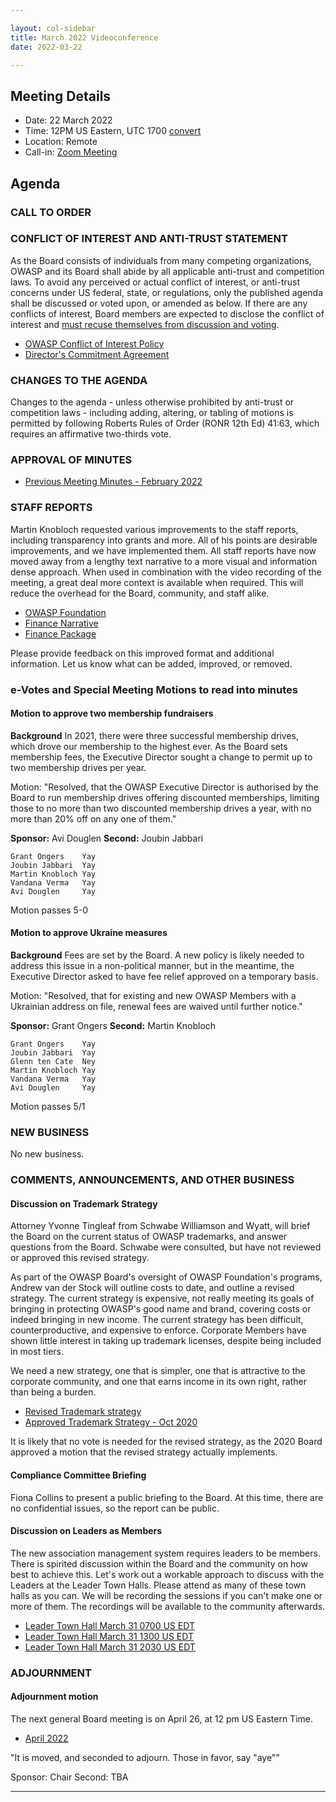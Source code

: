 ```yaml
---

layout: col-sidebar
title: March 2022 Videoconference
date: 2022-03-22

---
```


## Meeting Details

- Date: 22 March 2022
- Time: 12PM US Eastern, UTC 1700 [convert](https://www.timeanddate.com/worldclock/meetingdetails.html?year=2022&month=3&day=22&hour=17&min=0&sec=0&p1=398&p2=16&p3=110&p4=197&p5=217&p6=136&p7=179&p8=438)
- Location: Remote
- Call-in: [Zoom Meeting](https://us06web.zoom.us/j/83392905205?pwd=bXpFOG1oSEMwUTJBTjlQMzVsT1FQdz09)

## Agenda

### CALL TO ORDER

<!--
Board Members
- Vandana Verma Sehgal, Grant Ongers, Avi Douglen, Glenn ten Cate, Martin Knobloch, Joubin Jabbari, Bil Corry.

Guests
Andrew van der Stock, Tom Pappas, Dawn Aitken, Harold Blankenship, Lisa Jones, Kelly Santalucia, Lauren Thomas
-->

### CONFLICT OF INTEREST AND ANTI-TRUST STATEMENT

As the Board consists of individuals from many competing organizations, OWASP and its Board shall abide by all applicable anti-trust and competition laws. To avoid any perceived or actual conflict of interest, or anti-trust concerns under US federal, state, or regulations, only the published agenda shall be discussed or voted upon, or amended as below. If there are any conflicts of interest, Board members are expected to disclose the conflict of interest and [must recuse themselves from discussion and voting](https://owasp.org/www-policy/legal/bylaws#section-702-disclosure-required).

- [OWASP Conflict of Interest Policy](https://owasp.org/www-policy/operational/conflict-of-interest)
- [Director's Commitment Agreement](https://owasp.org/www-policy/legal/directors-committment-agreement)

### CHANGES TO THE AGENDA

Changes to the agenda - unless otherwise prohibited by anti-trust or competition laws - including adding, altering, or tabling of motions is permitted by following Roberts Rules of Order (RONR 12th Ed) 41:63, which requires an affirmative two-thirds vote.

### APPROVAL OF MINUTES

- [Previous Meeting Minutes - February 2022](/www-board/minutes/202202)

### STAFF REPORTS

Martin Knobloch requested various improvements to the staff reports, including transparency into grants and more. All of his points are desirable improvements, and we have implemented them. All staff reports have now moved away from a lengthy text narrative to a more visual and information dense approach. When used in combination with the video recording of the meeting, a great deal more context is available when required. This will reduce the overhead for the Board, community, and staff alike.

- [OWASP Foundation](https://docs.google.com/presentation/d/1iy8DmeDsHuPzxVgYPYiQNv7kxT-APRJyvfSG6r0y12w/edit?usp=sharing)
- [Finance Narrative](/www-board/attachments/202202-finance-narrative.docx)
- [Finance Package](/www-board/attachments/202202-finance-package.xlsx)

Please provide feedback on this improved format and additional information. Let us know what can be added, improved, or removed.

### e-Votes and Special Meeting Motions to read into minutes

#### Motion to approve two membership fundraisers

**Background** In 2021, there were three successful membership drives, which drove our membership to the highest ever. As the Board sets membership fees, the Executive Director sought a change to permit up to two membership drives per year.

Motion: "Resolved, that the OWASP Executive Director is authorised by the Board to run membership drives offering discounted memberships, limiting those to no more than two discounted membership drives a year, with no more than 20% off on any one of them."

**Sponsor:** Avi Douglen
**Second:** Joubin Jabbari

```
Grant Ongers    Yay
Joubin Jabbari  Yay
Martin Knobloch Yay
Vandana Verma   Yay
Avi Douglen     Yay
```

Motion passes 5-0

#### Motion to approve Ukraine measures

**Background** Fees are set by the Board. A new policy is likely needed to address this issue in a non-political manner, but in the meantime, the Executive Director asked to have fee relief approved on a temporary basis.

Motion: "Resolved, that for existing and new OWASP Members with a Ukrainian address on file, renewal fees are waived until further notice."

**Sponsor:** Grant Ongers
**Second:** Martin Knobloch

```
Grant Ongers    Yay
Joubin Jabbari  Yay
Glenn ten Cate  Ney
Martin Knobloch Yay
Vandana Verma   Yay
Avi Douglen     Yay
```

Motion passes 5/1

### NEW BUSINESS

No new business.

### COMMENTS, ANNOUNCEMENTS, AND OTHER BUSINESS

#### Discussion on Trademark Strategy

Attorney Yvonne Tingleaf from Schwabe Williamson and Wyatt, will brief the Board on the current status of OWASP trademarks, and answer questions from the Board. Schwabe were consulted, but have not reviewed or approved this revised strategy.

As part of the OWASP Board's oversight of OWASP Foundation's programs, Andrew van der Stock will outline costs to date, and outline a revised strategy. The current strategy is expensive, not really meeting its goals of bringing in protecting OWASP's good name and brand, covering costs or indeed bringing in new income. The current strategy has been difficult, counterproductive, and expensive to enforce. Corporate Members have shown little interest in taking up trademark licenses, despite being included in most tiers.

We need a new strategy, one that is simpler, one that is attractive to the corporate community, and one that earns income in its own right, rather than being a burden.

- [Revised Trademark strategy](https://docs.google.com/presentation/d/1VBZeZvghfH5KDwh8dHU-KMcNj7sihfCdfgxlRF-fKVM/edit?usp=sharing)
- [Approved Trademark Strategy - Oct 2020](https://owasp.org/www-board/attachments/202010-OWASP-Trademark-Strategy.pdf)

It is likely that no vote is needed for the revised strategy, as the 2020 Board approved a motion that the revised strategy actually implements.

#### Compliance Committee Briefing

Fiona Collins to present a public briefing to the Board. At this time, there are no confidential issues, so the report can be public.

#### Discussion on Leaders as Members

The new association management system requires leaders to be members. There is spirited discussion within the Board and the community on how best to achieve this. Let's work out a workable approach to discuss with the Leaders at the Leader Town Halls. Please attend as many of these town halls as you can. We will be recording the sessions if you can't make one or more of them. The recordings will be available to the community afterwards.

- [Leader Town Hall March 31 0700 US EDT](https://www.meetup.com/owaspfoundation/events/284630976)
- [Leader Town Hall March 31 1300 US EDT](https://www.meetup.com/owaspfoundation/events/284631152/)
- [Leader Town Hall March 31 2030 US EDT](https://www.meetup.com/owaspfoundation/events/284631193)

### ADJOURNMENT

#### Adjournment motion

The next general Board meeting is on April 26, at 12 pm US Eastern Time.

- [April 2022](https://owasp.org/www-board/meetings/202204.html)

"It is moved, and seconded to adjourn. Those in favor, say "aye""

Sponsor: Chair
Second: TBA

***
